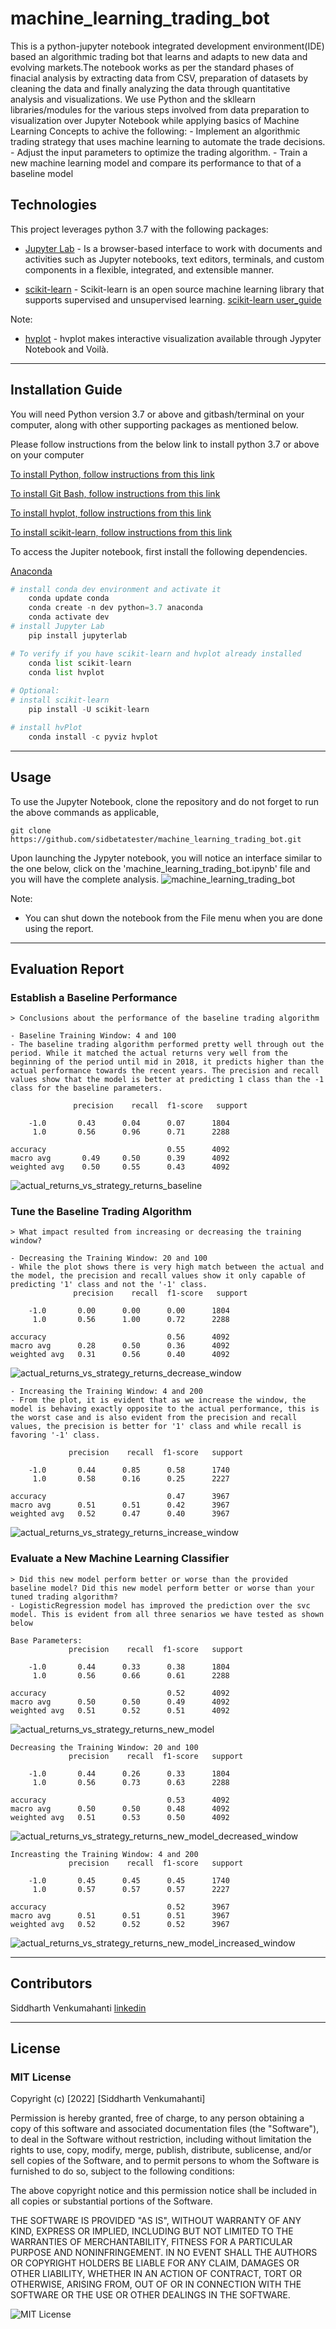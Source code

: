 # machine_learning_trading_bot
This is a python-jupyter notebook integrated development environment(IDE) based an algorithmic trading bot that learns and adapts to new data and evolving markets.The notebook works as per the standard phases of finacial analysis by extracting data from CSV, preparation of datasets by cleaning the data and finally analyzing the data through quantitative analysis and visualizations. We use Python and the skllearn libraries/modules for the various steps involved from data preparation to visualization over Jupyter Notebook while applying basics of Machine Learning Concepts to achive the following:
    - Implement an algorithmic trading strategy that uses machine learning to automate the trade decisions.
    - Adjust the input parameters to optimize the trading algorithm.
    - Train a new machine learning model and compare its performance to that of a baseline model

## Technologies

This project leverages python 3.7 with the following packages:

* [Jupyter Lab](https://jupyterlab.readthedocs.io/en/stable/#) - Is a browser-based interface to work with documents and activities such as Jupyter notebooks, text editors, terminals, and custom components in a flexible, integrated, and extensible manner.

* [scikit-learn](https://scikit-learn.org/stable/getting_started.html) - Scikit-learn is an open source machine learning library that supports supervised and unsupervised learning. [scikit-learn user_guide](https://scikit-learn.org/stable/user_guide.html) 


Note:
* [hvplot](https://hvplot.holoviz.org/user_guide/Introduction.html) - hvplot makes interactive visualization available through Jypyter Notebook and Voilà. 

---

## Installation Guide

You will need Python version 3.7 or above and gitbash/terminal on your computer, along with other supporting packages as mentioned below. 

Please follow instructions from the below link to install python 3.7 or above on your computer

[To install Python, follow instructions from this link](https://www.python.org/downloads/)

[To install Git Bash, follow instructions from this link](https://github.com/git-guides/install-git)

[To install hvplot, follow instructions from this link](https://holoviz.org/tutorial/Setup.html)

[To install scikit-learn, follow instructions from this link](https://scikit-learn.org/stable/install.html#installation-instructions)


To access the Jupiter notebook, first install the following dependencies.

 [Anaconda](https://docs.anaconda.com/anaconda/install/)

```python
# install conda dev environment and activate it
    conda update conda
    conda create -n dev python=3.7 anaconda
    conda activate dev
# install Jupyter Lab
    pip install jupyterlab

# To verify if you have scikit-learn and hvplot already installed
    conda list scikit-learn
    conda list hvplot
  
# Optional:    
# install scikit-learn
    pip install -U scikit-learn

# install hvPlot
    conda install -c pyviz hvplot

```


---


## Usage

To use the Jupyter Notebook, clone the repository and do not forget to run the above commands as applicable,

```git
git clone https://github.com/sidbetatester/machine_learning_trading_bot.git

```
Upon launching the Jypyter notebook, you will notice an interface similar to the one below, click  on the 'machine_learning_trading_bot.ipynb' file and you will have the complete analysis. 
![machine_learning_trading_bot](Images/Jupyter_Screenshot.jpg)


Note:
* You can shut down the notebook from the File menu when you are done using the report.


---

## Evaluation Report

### Establish a Baseline Performance

    > Conclusions about the performance of the baseline trading algorithm
    
    - Baseline Training Window: 4 and 100
    - The baseline trading algorithm performed pretty well through out the period. While it matched the actual returns very well from the beginning of the period until mid in 2018, it predicts higher than the actual performance towards the recent years. The precision and recall values show that the model is better at predicting 1 class than the -1 class for the baseline parameters.

                  precision    recall  f1-score   support

        -1.0       0.43      0.04      0.07      1804
         1.0       0.56      0.96      0.71      2288

    accuracy                           0.55      4092
    macro avg       0.49     0.50      0.39      4092
    weighted avg    0.50     0.55      0.43      4092

![actual_returns_vs_strategy_returns_baseline](Images/actual_returns_vs_strategy_returns_baseline.jpg)
    

### Tune the Baseline Trading Algorithm
    > What impact resulted from increasing or decreasing the training window?

    - Decreasing the Training Window: 20 and 100
    - While the plot shows there is very high match between the actual and the model, the precision and recall values show it only capable of predicting '1' class and not the '-1' class.
                  precision    recall  f1-score   support

        -1.0       0.00      0.00      0.00      1804
         1.0       0.56      1.00      0.72      2288

    accuracy                           0.56      4092
    macro avg      0.28      0.50      0.36      4092
    weighted avg   0.31      0.56      0.40      4092

![actual_returns_vs_strategy_returns_decrease_window](Images/actual_returns_vs_strategy_returns_decrease_window.jpg)
   
    - Increasing the Training Window: 4 and 200
    - From the plot, it is evident that as we increase the window, the model is behaving exactly opposite to the actual performance, this is the worst case and is also evident from the precision and recall values, the precision is better for '1' class and while recall is favoring '-1' class.

                 precision    recall  f1-score   support

        -1.0       0.44      0.85      0.58      1740
         1.0       0.58      0.16      0.25      2227

    accuracy                           0.47      3967
    macro avg      0.51      0.51      0.42      3967
    weighted avg   0.52      0.47      0.40      3967

![actual_returns_vs_strategy_returns_increase_window](Images/actual_returns_vs_strategy_returns_increase_window.jpg)
    
    

### Evaluate a New Machine Learning Classifier
    > Did this new model perform better or worse than the provided baseline model? Did this new model perform better or worse than your tuned trading algorithm?
    - LogisticRegression model has improved the prediction over the svc model. This is evident from all three senarios we have tested as shown below
    
    Base Parameters:
                 precision    recall  f1-score   support

        -1.0       0.44      0.33      0.38      1804
         1.0       0.56      0.66      0.61      2288

    accuracy                           0.52      4092
    macro avg      0.50      0.50      0.49      4092
    weighted avg   0.51      0.52      0.51      4092

![actual_returns_vs_strategy_returns_new_model](Images/actual_returns_vs_strategy_returns_new_model.jpg)
    
    Decreasing the Training Window: 20 and 100
                 precision    recall  f1-score   support

        -1.0       0.44      0.26      0.33      1804
         1.0       0.56      0.73      0.63      2288

    accuracy                           0.53      4092
    macro avg      0.50      0.50      0.48      4092
    weighted avg   0.51      0.53      0.50      4092

![actual_returns_vs_strategy_returns_new_model_decreased_window](Images/actual_returns_vs_strategy_returns_new_model_decreased_window.jpg)


    Increasting the Training Window: 4 and 200
                 precision    recall  f1-score   support

        -1.0       0.45      0.45      0.45      1740
         1.0       0.57      0.57      0.57      2227

    accuracy                           0.52      3967
    macro avg      0.51      0.51      0.51      3967
    weighted avg   0.52      0.52      0.52      3967

![actual_returns_vs_strategy_returns_new_model_increased_window](Images/actual_returns_vs_strategy_returns_new_model_increased_window.jpg)


---

## Contributors

Siddharth Venkumahanti
[linkedin](https://www.linkedin.com/in/siddharthvenkumahanti/)


---


## License

### MIT License

Copyright (c) [2022] [Siddharth Venkumahanti]

Permission is hereby granted, free of charge, to any person obtaining a copy
of this software and associated documentation files (the "Software"), to deal
in the Software without restriction, including without limitation the rights
to use, copy, modify, merge, publish, distribute, sublicense, and/or sell
copies of the Software, and to permit persons to whom the Software is
furnished to do so, subject to the following conditions:

The above copyright notice and this permission notice shall be included in all
copies or substantial portions of the Software.

THE SOFTWARE IS PROVIDED "AS IS", WITHOUT WARRANTY OF ANY KIND, EXPRESS OR
IMPLIED, INCLUDING BUT NOT LIMITED TO THE WARRANTIES OF MERCHANTABILITY,
FITNESS FOR A PARTICULAR PURPOSE AND NONINFRINGEMENT. IN NO EVENT SHALL THE
AUTHORS OR COPYRIGHT HOLDERS BE LIABLE FOR ANY CLAIM, DAMAGES OR OTHER
LIABILITY, WHETHER IN AN ACTION OF CONTRACT, TORT OR OTHERWISE, ARISING FROM,
OUT OF OR IN CONNECTION WITH THE SOFTWARE OR THE USE OR OTHER DEALINGS IN THE
SOFTWARE.

![MIT License](Images/MIT_License.png)
